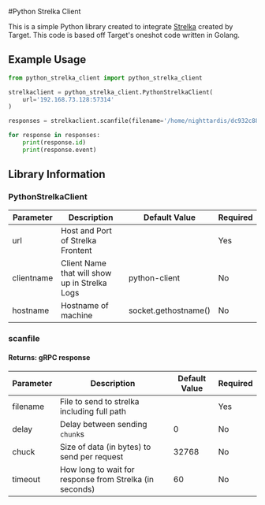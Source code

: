 #Python Strelka Client

This is a simple Python library created to integrate [Strelka](https://target.github.io/strelka) created by Target. 
This code is based off Target's oneshot code written in Golang.

## Example Usage
```python
from python_strelka_client import python_strelka_client

strelkaclient = python_strelka_client.PythonStrelkaClient(
    url='192.168.73.128:57314'
)

responses = strelkaclient.scanfile(filename='/home/nighttardis/dc932c886dbf8fdef4417bf34fddc08c89203f31f70a4e0049deca801fae4f67.exe')

for response in responses:
    print(response.id)
    print(response.event)
```

## Library Information

### PythonStrelkaClient

Parameter | Description | Default Value | Required
----------|-------------|---------------|---------
url|Host and Port of Strelka Frontent| | Yes
clientname|Client Name that will show up in Strelka Logs|python-client|No
hostname|Hostname of machine|socket.gethostname()|No

### scanfile

#### Returns: gRPC response

Parameter | Description | Default Value | Required
----------|-------------|---------------|---------
filename|File to send to strelka including full path| |Yes
delay|Delay between sending `chunk`s| 0 | No
chuck|Size of data (in bytes) to send per request| 32768 | No
timeout|How long to wait for response from Strelka (in seconds)| 60 |No